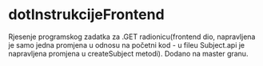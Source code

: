 # dotInstrukcijeFrontend
Rjesenje programskog zadatka za .GET radionicu(frontend dio, napravljena je samo jedna promjena u odnosu na početni kod - u fileu Subject.api je napravljena promjena u createSubject metodi).
Dodano na master granu.
